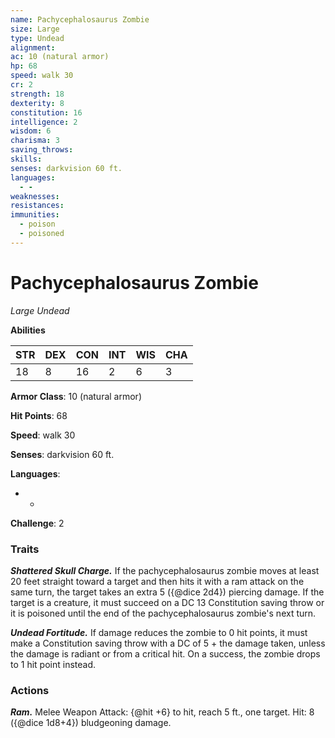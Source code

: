 ```yaml
---
name: Pachycephalosaurus Zombie
size: Large
type: Undead
alignment: 
ac: 10 (natural armor)
hp: 68
speed: walk 30
cr: 2
strength: 18
dexterity: 8
constitution: 16
intelligence: 2
wisdom: 6
charisma: 3
saving_throws:
skills:
senses: darkvision 60 ft.
languages:
  - -
weaknesses:
resistances:
immunities:
  - poison
  - poisoned
---
```


# Pachycephalosaurus Zombie

*Large Undead*

**Abilities**

| STR | DEX | CON | INT | WIS | CHA |
| --- | --- | --- | --- | --- | --- |
| 18 | 8 | 16 | 2 | 6 | 3 |

**Armor Class**: 10 (natural armor)

**Hit Points**: 68

**Speed**: walk 30

**Senses**: darkvision 60 ft.

**Languages**:
  - -

**Challenge**: 2

### Traits
***Shattered Skull Charge.*** If the pachycephalosaurus zombie moves at least 20 feet straight toward a target and then hits it with a ram attack on the same turn, the target takes an extra 5 ({@dice 2d4}) piercing damage. If the target is a creature, it must succeed on a DC 13 Constitution saving throw or it is poisoned until the end of the pachycephalosaurus zombie's next turn.

***Undead Fortitude.*** If damage reduces the zombie to 0 hit points, it must make a Constitution saving throw with a DC of 5 + the damage taken, unless the damage is radiant or from a critical hit. On a success, the zombie drops to 1 hit point instead.

### Actions
***Ram.*** Melee Weapon Attack: {@hit +6} to hit, reach 5 ft., one target. Hit: 8 ({@dice 1d8+4}) bludgeoning damage.

